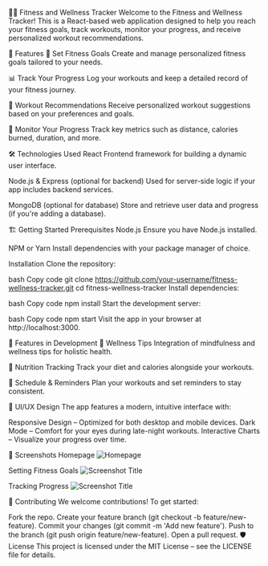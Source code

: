 🏋️‍♂️ Fitness and Wellness Tracker
Welcome to the Fitness and Wellness Tracker! This is a React-based web application designed to help you reach your fitness goals, track workouts, monitor your progress, and receive personalized workout recommendations.

🌟 Features
🏅 Set Fitness Goals
Create and manage personalized fitness goals tailored to your needs.

📊 Track Your Progress
Log your workouts and keep a detailed record of your fitness journey.

💪 Workout Recommendations
Receive personalized workout suggestions based on your preferences and goals.

🎯 Monitor Your Progress
Track key metrics such as distance, calories burned, duration, and more.

🛠️ Technologies Used
React
Frontend framework for building a dynamic user interface.

Node.js & Express (optional for backend)
Used for server-side logic if your app includes backend services.

MongoDB (optional for database)
Store and retrieve user data and progress (if you're adding a database).

🏗️ Getting Started
Prerequisites
Node.js
Ensure you have Node.js installed.

NPM or Yarn
Install dependencies with your package manager of choice.

Installation
Clone the repository:

bash
Copy code
git clone https://github.com/your-username/fitness-wellness-tracker.git
cd fitness-wellness-tracker
Install dependencies:

bash
Copy code
npm install
Start the development server:

bash
Copy code
npm start
Visit the app in your browser at http://localhost:3000.

🚀 Features in Development
🧘 Wellness Tips
Integration of mindfulness and wellness tips for holistic health.

🍎 Nutrition Tracking
Track your diet and calories alongside your workouts.

📅 Schedule & Reminders
Plan your workouts and set reminders to stay consistent.

🎨 UI/UX Design
The app features a modern, intuitive interface with:

Responsive Design – Optimized for both desktop and mobile devices.
Dark Mode – Comfort for your eyes during late-night workouts.
Interactive Charts – Visualize your progress over time.

📸 Screenshots
Homepage
![Homepage](./screenshots/your-image.png)

Setting Fitness Goals
![Screenshot Title](./screenshots/your-image.png)

Tracking Progress
![Screenshot Title](./screenshots/your-image.png)


🤝 Contributing
We welcome contributions! To get started:

Fork the repo.
Create your feature branch (git checkout -b feature/new-feature).
Commit your changes (git commit -m 'Add new feature').
Push to the branch (git push origin feature/new-feature).
Open a pull request.
🛡️ License
This project is licensed under the MIT License – see the LICENSE file for details.
